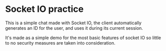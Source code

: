 # Socket IO practice

This is a simple chat made with Socket IO, the client automatically generates an ID for the user, and uses it during its current session.

It's made as a simple demo for the most basic features of socket IO so little to no security measures are taken into consideration.
